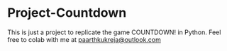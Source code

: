 # Project-Countdown
This is just a project to replicate the game COUNTDOWN! in Python.
Feel free to colab with me at paarthkukreja@outlook.com
